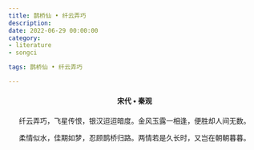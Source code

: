 ```yaml
---
title: 鹊桥仙 • 纤云弄巧
description:
date: 2022-06-29 00:00:00
category:
- literature
- songci

tags: 鹊桥仙 • 纤云弄巧

---
```


<div id="poem-author">
    宋代 • 秦观
</div>
<div id="poem-body">
<p class="poem-paragraph">纤云弄巧，飞星传恨，银汉迢迢暗度。金风玉露一相逢，便胜却人间无数。</p>
<p class="poem-paragraph">柔情似水，佳期如梦，忍顾鹊桥归路。两情若是久长时，又岂在朝朝暮暮。</p>

</div>

<style>

#poem-author {
    width: 100%;
    text-align: center;
    margin: 20px 0;
    font-weight: bold;
}
#poem-body {
    width: 100%;
    text-align: center;
}
.poem-paragraph {
    font-family: "仿宋"
}

</style>